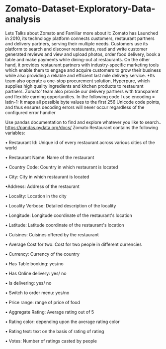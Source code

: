 # Zomato-Dataset-Exploratory-Data-analysis

Lets Talks about Zomato and Familiar more about it:
Zomato has Launched in 2010, its technology platform connects customers, restaurant partners and delivery partners, serving their multiple needs.
Customers use its platform to search and discover restaurants, read and write customer generated reviews and view and upload photos, order food delivery, book a table and make payments while dining-out at restaurants.
On the other hand, it provides restaurant partners with industry-specific marketing tools which enable them to engage and acquire customers to grow their business while also providing a reliable and efficient last mile delivery service. *Its team also operate a one-stop procurement solution, Hyperpure, which supplies high quality ingredients and kitchen products to restaurant partners. Zomato' team also provide our delivery partners with transparent and flexible earning opportunities.
In the following code I use encoding = latin-1:
It maps all possible byte values to the first 256 Unicode code points, and thus ensures decoding errors will never occur regardless of the configured error handler</br>

Use pandas documentation to find and explore whatever you like to search.. https://pandas.pydata.org/docs/
Zomato Restaurant contains the following variables:

• Restaurant Id: Unique id of every restaurant across various cities of the world

• Restaurant Name: Name of the restaurant

• Country Code: Country in which restaurant is located

• City: City in which restaurant is located

•Address: Address of the restaurant

• Locality: Location in the city

• Locality Verbose: Detailed description of the locality

• Longitude: Longitude coordinate of the restaurant's location

• Latitude: Latitude coordinate of the restaurant's location

• Cuisines: Cuisines offered by the restaurant

• Average Cost for two: Cost for two people in different currencies

• Currency: Currency of the country

• Has Table booking: yes/no

• Has Online delivery: yes/ no

• Is delivering: yes/ no

• Switch to order menu: yes/no

• Price range: range of price of food

• Aggregate Rating: Average rating out of 5

• Rating color: depending upon the average rating color

• Rating text: text on the basis of rating of rating

• Votes: Number of ratings casted by people
